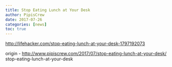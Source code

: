 ```yaml
---
title: Stop Eating Lunch at Your Desk
author: PipisCrew
date: 2017-07-26
categories: [news]
toc: true
---
```


http://lifehacker.com/stop-eating-lunch-at-your-desk-1797192073

origin - http://www.pipiscrew.com/2017/07/stop-eating-lunch-at-your-desk/ stop-eating-lunch-at-your-desk